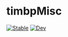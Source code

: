 # timbpMisc

[![Stable](https://img.shields.io/badge/docs-stable-blue.svg)](https://timbp.github.io/timbpMisc.jl/stable)
[![Dev](https://img.shields.io/badge/docs-dev-blue.svg)](https://timbp.github.io/timbpMisc.jl/dev)

